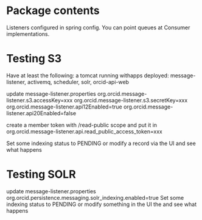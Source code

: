 Package contents
================

Listeners configured in spring config.  You can point queues at Consumer<LastModifiedMessage> implementations.

Testing S3
==========
Have at least the following: a tomcat running withapps deployed: message-listener, activemq, scheduler, solr, orcid-api-web

update message-listener.properties
	org.orcid.message-listener.s3.accessKey=xxx
	org.orcid.message-listener.s3.secretKey=xxx
	org.orcid.message-listener.api12Enabled=true
	org.orcid.message-listener.api20Enabled=false

create a member token with /read-public scope and put it in
	org.orcid.message-listener.api.read_public_access_token=xxx
	
Set some indexing status to PENDING or modify a record via the UI and see what happens

Testing SOLR
============
update message-listener.properties
	org.orcid.persistence.messaging.solr_indexing.enabled=true
Set some indexing status to PENDING or modify something in the UI the and see what happens
